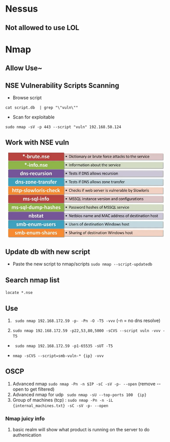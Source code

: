 # Nessus
## Not allowed to use LOL

# Nmap
## Allow Use~
## NSE Vulnerability Scripts Scanning
- Browse script   
``` cd /usr/share/nmap/scripts/
cat script.db  | grep "\"vuln\""
```

- Scan for exploitable
```
sudo nmap -sV -p 443 --script "vuln" 192.168.50.124
```

## Work with NSE vuln
![alt text](1_g2AGcwf6RRQoLG2Z4cakDw.webp)
## Update db with new script
- Paste the new script to nmap/scripts
``` sudo nmap --script-updatedb ```

## Search nmap list 
``` locate *.nse ```

## Use
1. ``` sudo nmap 192.168.172.59 -p- -Pn -O -T5 -vvv``` (-n = no dns resolve)

2. ``` sudo nmap 192.168.172.59 -p22,53,80,5000 -sCVS --script vuln -vvv -T5 ```

- ``` sudo nmap 192.168.172.59 -p1-65535 -sUT -T5```

- ``` nmap -sCVS --script=smb-vuln-* {ip} -vvv ```

## OSCP
1. Advanced nmap ``` sudo nmap -Pn -n $IP -sC -sV -p- --open ``` (remove --open to get filtered) 
2. Advanced nmap for udp ``` sudo nmap -sU --top-ports 100  {ip}```
3. Group of machines (tcp) : ``` sudo nmap -Pn -n -iL {internal_machines.txt} -sC -sV -p- --open ```


### Nmap juicy info
1. basic realm will show what product is running on the server to do authenication

